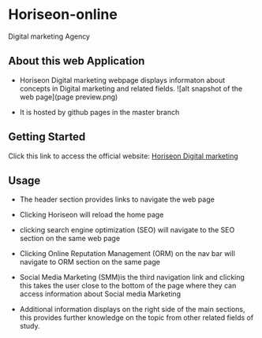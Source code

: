 # Horiseon-online
Digital marketing Agency

## About this web Application

- Horiseon Digital marketing webpage displays informaton about concepts in Digital marketing and related fields. 
![alt snapshot of the web page](page preview.png)

- It is hosted by github pages in the master branch


## Getting Started
Click this link to access the official website: [Horiseon Digital marketing]()

## Usage

- The header section provides links to navigate the web page

- Clicking Horiseon will reload the home page

- clicking search engine optimization (SEO) will navigate to the SEO section on the same web page

- Clicking Online Reputation Management (ORM) on the nav bar will navigate to ORM section on the same page

- Social Media Marketing (SMM)is the third navigation link and clicking this takes the user close to the bottom of the page where they can access information about Social media Marketing

- Additional information displays on the right side of the main sections, this provides further knowledge on the topic from other related fields of study. 

